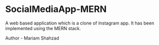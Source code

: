 # SocialMediaApp-MERN
A web based application which is a clone of Instagram app. It has been implemented using the MERN stack.

Author - Mariam Shahzad 
